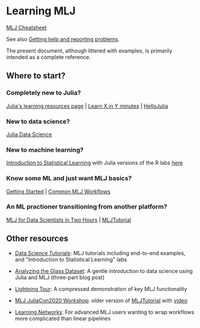 # Learning MLJ

[MLJ Cheatsheet](@ref)

See also [Getting help and reporting problems](@ref).

The present document, although littered with examples, is primarily
intended as a complete reference. 

## Where to start?

### Completely new to Julia? 
[Julia's learning resources page](https://julialang.org/learning/) |
[Learn X in Y minutes](https://learnxinyminutes.com/docs/julia/) |
[HelloJulia](https://github.com/ablaom/HelloJulia.jl)

### New to data science?
[Julia Data Science](https://github.com/JuliaDataScience/JuliaDataScience)

### New to machine learning?
[Introduction to Statistical Learning](https://www.statlearning.com) with Julia versions of  the R labs [here](https://juliaai.github.io/DataScienceTutorials.jl/)

### Know some ML and just want MLJ basics?
[Getting Started](@ref) | [Common MLJ Workflows](@ref)

### An ML practioner transitioning from another platform?
[MLJ for Data Scientists in Two Hours](https://github.com/alan-turing-institute/MLJ.jl/blob/dev/examples/telco/notebook.ipynb) |
[MLJTutorial](https://github.com/ablaom/MLJTutorial.jl)


## Other resources

- [Data Science Tutorials](https://juliaai.github.io/DataScienceTutorials.jl): MLJ tutorials including end-to-end examples, and "Introduction to Statistical Learning" labs

- [Analyzing the Glass Dataset](https://towardsdatascience.com/part-i-analyzing-the-glass-dataset-c556788a496f): A gentle introduction to data science using Julia and MLJ (three-part blog post)

- [Lightning Tour](https://github.com/alan-turing-institute/MLJ.jl/blob/dev/examples/lightning_tour/lightning_tour.ipynb): A compressed demonstration of key MLJ functionality

- [MLJ JuliaCon2020 Workshop](https://github.com/ablaom/MachineLearningInJulia2020): older version of  [MLJTutorial](https://github.com/ablaom/MLJTutorial.jl) with [video](https://www.youtube.com/watch?time_continue=27&v=qSWbCn170HU&feature=emb_title)

- [Learning Networks](@ref): For advanced MLJ users wanting to wrap workflows more complicated than linear pipelines


